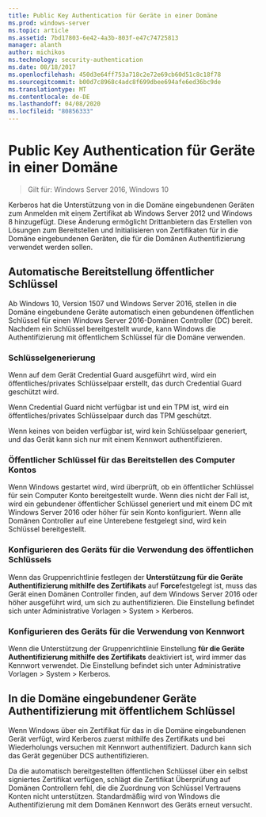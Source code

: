 ```yaml
---
title: Public Key Authentication für Geräte in einer Domäne
ms.prod: windows-server
ms.topic: article
ms.assetid: 7bd17803-6e42-4a3b-803f-e47c74725813
manager: alanth
author: michikos
ms.technology: security-authentication
ms.date: 08/18/2017
ms.openlocfilehash: 450d3e64ff753a718c2e72e69cb60d51c8c18f78
ms.sourcegitcommit: b00d7c8968c4adc8f699dbee694afe6ed36bc9de
ms.translationtype: MT
ms.contentlocale: de-DE
ms.lasthandoff: 04/08/2020
ms.locfileid: "80856333"
---
```

# <a name="domain-joined-device-public-key-authentication"></a>Public Key Authentication für Geräte in einer Domäne

>Gilt für: Windows Server 2016, Windows 10

Kerberos hat die Unterstützung von in die Domäne eingebundenen Geräten zum Anmelden mit einem Zertifikat ab Windows Server 2012 und Windows 8 hinzugefügt. Diese Änderung ermöglicht Drittanbietern das Erstellen von Lösungen zum Bereitstellen und Initialisieren von Zertifikaten für in die Domäne eingebundenen Geräten, die für die Domänen Authentifizierung verwendet werden sollen. 

## <a name="automatic-public-key-provisioning"></a>Automatische Bereitstellung öffentlicher Schlüssel

Ab Windows 10, Version 1507 und Windows Server 2016, stellen in die Domäne eingebundene Geräte automatisch einen gebundenen öffentlichen Schlüssel für einen Windows Server 2016-Domänen Controller (DC) bereit. Nachdem ein Schlüssel bereitgestellt wurde, kann Windows die Authentifizierung mit öffentlichem Schlüssel für die Domäne verwenden.

### <a name="key-generation"></a>Schlüsselgenerierung
Wenn auf dem Gerät Credential Guard ausgeführt wird, wird ein öffentliches/privates Schlüsselpaar erstellt, das durch Credential Guard geschützt wird. 

Wenn Credential Guard nicht verfügbar ist und ein TPM ist, wird ein öffentliches/privates Schlüsselpaar durch das TPM geschützt. 

Wenn keines von beiden verfügbar ist, wird kein Schlüsselpaar generiert, und das Gerät kann sich nur mit einem Kennwort authentifizieren.

### <a name="provisioning-computer-account-public-key"></a>Öffentlicher Schlüssel für das Bereitstellen des Computer Kontos
Wenn Windows gestartet wird, wird überprüft, ob ein öffentlicher Schlüssel für sein Computer Konto bereitgestellt wurde. Wenn dies nicht der Fall ist, wird ein gebundener öffentlicher Schlüssel generiert und mit einem DC mit Windows Server 2016 oder höher für sein Konto konfiguriert. Wenn alle Domänen Controller auf eine Unterebene festgelegt sind, wird kein Schlüssel bereitgestellt.

### <a name="configuring-device-to-only-use-public-key"></a>Konfigurieren des Geräts für die Verwendung des öffentlichen Schlüssels
Wenn das Gruppenrichtlinie festlegen der **Unterstützung für die Geräte Authentifizierung mithilfe des Zertifikats** auf **Force**festgelegt ist, muss das Gerät einen Domänen Controller finden, auf dem Windows Server 2016 oder höher ausgeführt wird, um sich zu authentifizieren. Die Einstellung befindet sich unter Administrative Vorlagen > System > Kerberos.

### <a name="configuring-device-to-only-use-password"></a>Konfigurieren des Geräts für die Verwendung von Kennwort
Wenn die Unterstützung der Gruppenrichtlinie Einstellung **für die Geräte Authentifizierung mithilfe des Zertifikats** deaktiviert ist, wird immer das Kennwort verwendet. Die Einstellung befindet sich unter Administrative Vorlagen > System > Kerberos.

## <a name="domain-joined-device-authentication-using-public-key"></a>In die Domäne eingebundener Geräte Authentifizierung mit öffentlichem Schlüssel
Wenn Windows über ein Zertifikat für das in die Domäne eingebundenen Gerät verfügt, wird Kerberos zuerst mithilfe des Zertifikats und bei Wiederholungs versuchen mit Kennwort authentifiziert. Dadurch kann sich das Gerät gegenüber DCS authentifizieren.

Da die automatisch bereitgestellten öffentlichen Schlüssel über ein selbst signiertes Zertifikat verfügen, schlägt die Zertifikat Überprüfung auf Domänen Controllern fehl, die die Zuordnung von Schlüssel Vertrauens Konten nicht unterstützen. Standardmäßig wird von Windows die Authentifizierung mit dem Domänen Kennwort des Geräts erneut versucht.


